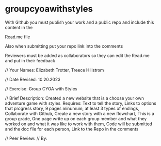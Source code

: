# groupcyoawithstyles

With Github you must publish your work and a public repo and include this content in the

Read.me file 

Also when submitting put your repo link into the comments 

Reviewers must be added as collaborators so they can edit the Read.me and put in their feedback

// Your Names: Elizabeth Trotter, Treece Hillstrom

// Date Revised: 10.20.2023

// Exercise: Group CYOA with Styles

// Brief Description: Created a new website that is a choose your own adventure game with styles. 
Requires: Text to tell the story, Links to options that progress story, 9 pages minumum, at least 3 types of endings, Collaborate with Github, Create a new story with a new flowchart, This is a group grade, One page write up on each group member and what they worked on and what it was like to work with them, Code will be submitted and the doc file for each person, Link to the Repo in the comments

// Peer Review: 
// By: 
